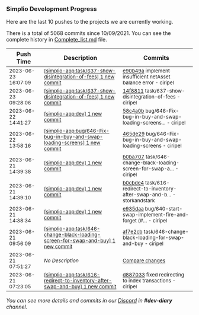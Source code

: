 
### Simplio Development Progress

Here are the last 10 pushes to the projects we are currently working.

There is a total of 5068 commits since 10/09/2021. You can see the complete history in
 [Complete_list.md](Complete_list.md) file.

| Push Time | Description | Commits |
| --- | --- | --- |
| <sub>2023-06-23 16:07:09</sub> | <sub>[[simplio-app:task/637-show-disintegration-of-fees] 1 new commit](https://github.com/SimplioOfficial/simplio-app/commit/e90b49acddac968814d0b781032b06fda1ba28bb)</sub> | <sub>[e90b49a](https://github.com/SimplioOfficial/simplio-app/commit/e90b49acddac968814d0b781032b06fda1ba28bb) implement insufficient netAsset balance error - ciripel</sub> |
| <sub>2023-06-23 09:28:06</sub> | <sub>[[simplio-app:task/637-show-disintegration-of-fees] 1 new commit](https://github.com/SimplioOfficial/simplio-app/commit/14f88115d258c88e79ba6c2b5194031c4f71dccf)</sub> | <sub>[14f8811](https://github.com/SimplioOfficial/simplio-app/commit/14f88115d258c88e79ba6c2b5194031c4f71dccf) task/637-show-disintegration-of-fees - ciripel</sub> |
| <sub>2023-06-22 14:41:27</sub> | <sub>[[simplio-app:dev] 1 new commit](https://github.com/SimplioOfficial/simplio-app/commit/58c4a0bc8c0fe0cf452d73a64e7bcb6538138919)</sub> | <sub>[58c4a0b](https://github.com/SimplioOfficial/simplio-app/commit/58c4a0bc8c0fe0cf452d73a64e7bcb6538138919) bug/646-Fix-bug-in-buy-and-swap-loading-screens... - ciripel</sub> |
| <sub>2023-06-22 13:58:16</sub> | <sub>[[simplio-app:bug/646-Fix-bug-in-buy-and-swap-loading-screens] 1 new commit](https://github.com/SimplioOfficial/simplio-app/commit/465de29e55bdeb3f21b0908d6482121cbeebc174)</sub> | <sub>[465de29](https://github.com/SimplioOfficial/simplio-app/commit/465de29e55bdeb3f21b0908d6482121cbeebc174) bug/646-Fix-bug-in-buy-and-swap-loading-screens - ciripel</sub> |
| <sub>2023-06-21 14:39:38</sub> | <sub>[[simplio-app:dev] 1 new commit](https://github.com/SimplioOfficial/simplio-app/commit/b0ba7072b03293f355672d9100a52f7ded205b3b)</sub> | <sub>[b0ba707](https://github.com/SimplioOfficial/simplio-app/commit/b0ba7072b03293f355672d9100a52f7ded205b3b) task/646-change-black-loading-screen-for-swap-a... - ciripel</sub> |
| <sub>2023-06-21 14:39:10</sub> | <sub>[[simplio-app:dev] 1 new commit](https://github.com/SimplioOfficial/simplio-app/commit/b0cbde4f7db55917bc365f6b6ec16b4d30688cb5)</sub> | <sub>[b0cbde4](https://github.com/SimplioOfficial/simplio-app/commit/b0cbde4f7db55917bc365f6b6ec16b4d30688cb5) task/616-redirect-to-inventory-after-swap-and-b... - storkandstark</sub> |
| <sub>2023-06-21 14:38:34</sub> | <sub>[[simplio-app:dev] 1 new commit](https://github.com/SimplioOfficial/simplio-app/commit/e935daafc426309077f58753b46eaf265c6160e0)</sub> | <sub>[e935daa](https://github.com/SimplioOfficial/simplio-app/commit/e935daafc426309077f58753b46eaf265c6160e0) bug/640-start-swap-implement-fire-and-forget (#... - ciripel</sub> |
| <sub>2023-06-21 09:56:09</sub> | <sub>[[simplio-app:task/646-change-black-loading-screen-for-swap-and-buy] 1 new commit](https://github.com/SimplioOfficial/simplio-app/commit/af7e2cbeee1b291337d5113da584d8e0ce672f52)</sub> | <sub>[af7e2cb](https://github.com/SimplioOfficial/simplio-app/commit/af7e2cbeee1b291337d5113da584d8e0ce672f52) task/646-change-black-loading-for-swap-and-buy - ciripel</sub> |
| <sub>2023-06-21 07:51:27</sub> | <sub>_No Description_</sub> | <sub>[Compare changes](https://github.com/SimplioOfficial/simplio-app/compare/d887033eff55...b38ebf78b8e7)</sub> |
| <sub>2023-06-21 07:23:05</sub> | <sub>[[simplio-app:task/616-redirect-to-inventory-after-swap-and-buy] 1 new commit](https://github.com/SimplioOfficial/simplio-app/commit/d887033eff55b90c2fb5987329286f3bcbf99849)</sub> | <sub>[d887033](https://github.com/SimplioOfficial/simplio-app/commit/d887033eff55b90c2fb5987329286f3bcbf99849) fixed redirecting to index transactions - ciripel</sub> |

_You can see more details and commits in our [Discord](https://discord.gg/aKhjuwZmdP) in **#dev-diary** channel._
